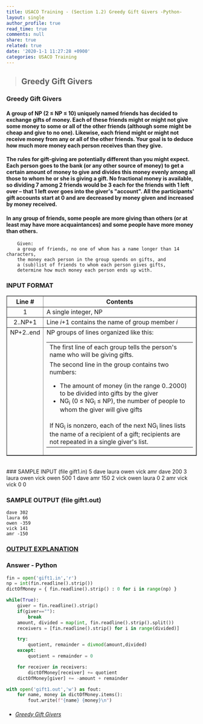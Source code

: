 ```yaml
---
title: USACO Training - (Section 1.2) Greedy Gift Givers -Python-
layout: single
author_profile: true
read_time: true
comments: null
share: true
related: true
date: '2020-1-1 11:27:28 +0900'
categories: USACO Training
---
```


> ## Greedy Gift Givers

### Greedy Gift Givers
#### A group of NP (2 ≤ NP ≤ 10) uniquely named friends has decided to exchange gifts of money. Each of these friends might or might not give some money to some or all of the other friends (although some might be cheap and give to no one). Likewise, each friend might or might not receive money from any or all of the other friends. Your goal is to deduce how much more money each person receives than they give.

#### The rules for gift-giving are potentially different than you might expect. Each person goes to the bank (or any other source of money) to get a certain amount of money to give and divides this money evenly among all those to whom he or she is giving a gift. No fractional money is available, so dividing 7 among 2 friends would be 3 each for the friends with 1 left over – that 1 left over goes into the giver's "account". All the participants' gift accounts start at 0 and are decreased by money given and increased by money received.

#### In any group of friends, some people are more giving than others (or at least may have more acquaintances) and some people have more money than others.

		Given:
		a group of friends, no one of whom has a name longer than 14 characters,
		the money each person in the group spends on gifts, and
		a (sub)list of friends to whom each person gives gifts,
		determine how much money each person ends up with.

### INPUT FORMAT

<table border="1" style="border-collapse: collapse;">
<tbody><tr><th>Line #</th><th>Contents</th></tr>
<tr> <td align="center">1</td> <td> A single integer, NP </td></tr>
<tr> <td align="center">2..NP+1</td> <td> Line <i>i</i>+1 contains the name
of group member <i>i</i></td>
</tr>
<tr> <td valign="top" align="center">NP+2..end</td> <td>NP groups of lines organized like this:

<table>
<tbody><tr><td>The first line of each group tells the person's name who
will be giving gifts.
</td></tr><tr><td>The second line in the group contains two numbers:
	<ul>
	<li>The amount of money (in the range 0..2000) to be divided
        into gifts by the giver
        </li><li>NG<sub>i</sub> (0 ≤ NG<sub>i</sub> ≤ NP), the
        number of people to whom the giver will give gifts
	</li></ul>
</td></tr><tr><td> If NG<sub>i</sub> is nonzero, each of the next NG<sub>i</sub>
lines lists the name of a recipient of a gift; recipients are not repeated
in a single giver's list.
</td></tr></tbody></table>

</td></tr></tbody></table>
<br>
### SAMPLE INPUT (file gift1.in)
	5
	dave
	laura
	owen
	vick
	amr
	dave
	200 3
	laura
	owen
	vick
	owen
	500 1
	dave
	amr
	150 2
	vick
	owen
	laura
	0 2
	amr
	vick
	vick
	0 0

### SAMPLE OUTPUT (file gift1.out)

	dave 302
	laura 66
	owen -359
	vick 141
	amr -150

### [OUTPUT EXPLANATION](https://train.usaco.org/usacoprob2?a=miQqOSmwjhm&S=gift1)
	
### Answer - Python
```python
fin = open('gift1.in','r')
np = int(fin.readline().strip())
dictOfMoney = { fin.readline().strip() : 0 for i in range(np) }

while(True):
	giver = fin.readline().strip()
	if(giver==""):
		break
	amount, divided = map(int, fin.readline().strip().split())
	receivers = [fin.readline().strip() for i in range(divided)]

	try:
		quotient, remainder = divmod(amount,divided)
	except:
		quotient = remainder = 0

	for receiver in receivers:
		dictOfMoney[receiver] += quotient
	dictOfMoney[giver] += -amount + remainder

with open('gift1.out','w') as fout:
	for name, money in dictOfMoney.items():
		fout.write(f"{name} {money}\n")
```

* ###### [Greedy Gift Givers]

[Greedy Gift Givers]: https://train.usaco.org/usacoprob2?a=miQqOSmwjhm&S=gift1